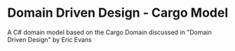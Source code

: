 # Domain Driven Design - Cargo Model

A C# domain model based on the Cargo Domain discussed in "Domain Driven Design" by Eric Evans
